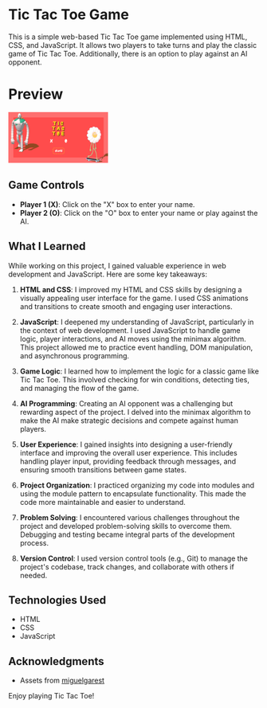 # Tic Tac Toe Game

This is a simple web-based Tic Tac Toe game implemented using HTML, CSS, and JavaScript. It allows two players to take turns and play the classic game of Tic Tac Toe. Additionally, there is an option to play against an AI opponent.

# Preview

<img src="tictactoe.png" alt="Example Image" width="200" />

## Game Controls

- **Player 1 (X)**: Click on the "X" box to enter your name.
- **Player 2 (O)**: Click on the "O" box to enter your name or play against the AI.

## What I Learned

While working on this project, I gained valuable experience in web development and JavaScript. Here are some key takeaways:

1. **HTML and CSS**: I improved my HTML and CSS skills by designing a visually appealing user interface for the game. I used CSS animations and transitions to create smooth and engaging user interactions.

2. **JavaScript**: I deepened my understanding of JavaScript, particularly in the context of web development. I used JavaScript to handle game logic, player interactions, and AI moves using the minimax algorithm. This project allowed me to practice event handling, DOM manipulation, and asynchronous programming.

3. **Game Logic**: I learned how to implement the logic for a classic game like Tic Tac Toe. This involved checking for win conditions, detecting ties, and managing the flow of the game.

4. **AI Programming**: Creating an AI opponent was a challenging but rewarding aspect of the project. I delved into the minimax algorithm to make the AI make strategic decisions and compete against human players.

5. **User Experience**: I gained insights into designing a user-friendly interface and improving the overall user experience. This includes handling player input, providing feedback through messages, and ensuring smooth transitions between game states.

6. **Project Organization**: I practiced organizing my code into modules and using the module pattern to encapsulate functionality. This made the code more maintainable and easier to understand.

7. **Problem Solving**: I encountered various challenges throughout the project and developed problem-solving skills to overcome them. Debugging and testing became integral parts of the development process.

8. **Version Control**: I used version control tools (e.g., Git) to manage the project's codebase, track changes, and collaborate with others if needed.

## Technologies Used

- HTML
- CSS
- JavaScript


## Acknowledgments

- Assets from [miguelgarest](https://dribbble.com/miguelgarest)

Enjoy playing Tic Tac Toe!
